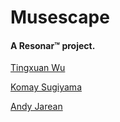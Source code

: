 # Musescape
#### A Resonar™ project.

[Tingxuan Wu](https://github.com/twu148)

[Komay Sugiyama](https://github.com/zenxha)

[Andy Jarean](https://github.com/ajarean)